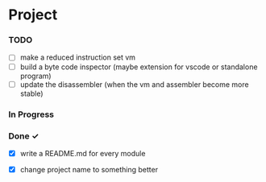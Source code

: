 # Project

### TODO

- [ ] make a reduced instruction set vm  
- [ ] build a byte code inspector (maybe extension for vscode or standalone program)  
- [ ] update the disassembler (when the vm and assembler become more stable)  

### In Progress


### Done ✓

- [x] write a README.md for every module  
- [x] change project name to something better  

